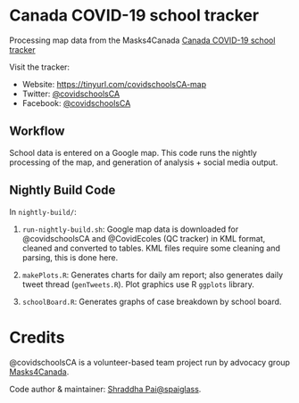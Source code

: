 # Canada COVID-19 school tracker
Processing map data from the Masks4Canada [Canada COVID-19 school tracker](https://tinyurl.com/covidschoolsCA-map)

Visit the tracker: 

* Website: https://tinyurl.com/covidschoolsCA-map 
* Twitter: [@covidschoolsCA](https://twitter.com/covidschoolsCA)
* Facebook: [@covidschoolsCA](https://www.facebook.com/covidschoolsCA)

## Workflow
School data is entered on a Google map. This code runs the nightly processing of the map, and generation of analysis + social media output. 

## Nightly Build Code
In `nightly-build/`:

1. `run-nightly-build.sh`: Google map data is downloaded for @covidschoolsCA and @CovidEcoles (QC tracker) in KML format, cleaned and converted to tables. KML files require some cleaning and parsing, this is done here.

2. `makePlots.R`: Generates charts for daily am report; also generates daily tweet thread (`genTweets.R`). Plot graphics use R `ggplots` library.

3. `schoolBoard.R`: Generates graphs of case breakdown by school board.

# Credits
@covidschoolsCA is a volunteer-based team project run by advocacy group [Masks4Canada](masks4canada.org). 

Code author & maintainer: [Shraddha Pai](shraddhapai.com)[@spaiglass](https://twitter.com/spaiglass).


